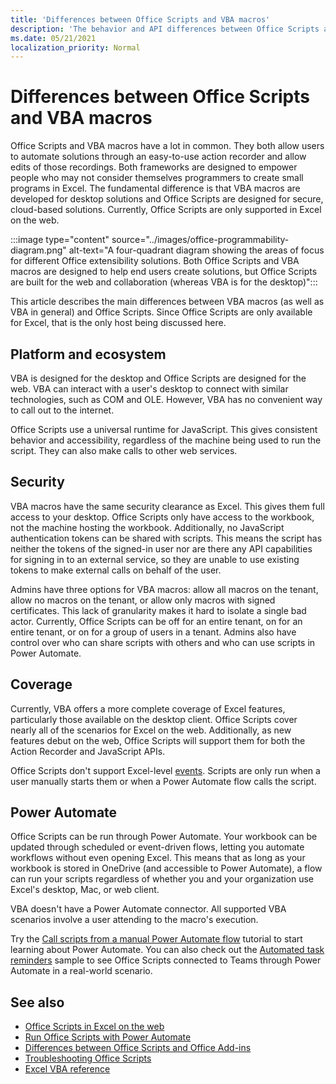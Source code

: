 ```yaml
---
title: 'Differences between Office Scripts and VBA macros'
description: 'The behavior and API differences between Office Scripts and Excel VBA macros.'
ms.date: 05/21/2021
localization_priority: Normal
---
```


# Differences between Office Scripts and VBA macros

Office Scripts and VBA macros have a lot in common. They both allow users to automate solutions through an easy-to-use action recorder and allow edits of those recordings. Both frameworks are designed to empower people who may not consider themselves programmers to create small programs in Excel.
The fundamental difference is that VBA macros are developed for desktop solutions and Office Scripts are designed for secure, cloud-based solutions. Currently, Office Scripts are only supported in Excel on the web.

:::image type="content" source="../images/office-programmability-diagram.png" alt-text="A four-quadrant diagram showing the areas of focus for different Office extensibility solutions. Both Office Scripts and VBA macros are designed to help end users create solutions, but Office Scripts are built for the web and collaboration (whereas VBA is for the desktop)":::

This article describes the main differences between VBA macros (as well as VBA in general) and Office Scripts. Since Office Scripts are only available for Excel, that is the only host being discussed here.

## Platform and ecosystem

VBA is designed for the desktop and Office Scripts are designed for the web. VBA can interact with a user's desktop to connect with similar technologies, such as COM and OLE. However, VBA has no convenient way to call out to the internet.

Office Scripts use a universal runtime for JavaScript. This gives consistent behavior and accessibility, regardless of the machine being used to run the script. They can also make calls to other web services.

## Security

VBA macros have the same security clearance as Excel. This gives them full access to your desktop. Office Scripts only have access to the workbook, not the machine hosting the workbook. Additionally, no JavaScript authentication tokens can be shared with scripts. This means the script has neither the tokens of the signed-in user nor are there any API capabilities for signing in to an external service, so they are unable to use existing tokens to make external calls on behalf of the user.

Admins have three options for VBA macros: allow all macros on the tenant, allow no macros on the tenant, or allow only macros with signed certificates. This lack of granularity makes it hard to isolate a single bad actor. Currently, Office Scripts can be off for an entire tenant, on for an entire tenant, or on for a group of users in a tenant. Admins also have control over who can share scripts with others and who can use scripts in Power Automate.

## Coverage

Currently, VBA offers a more complete coverage of Excel features, particularly those available on the desktop client. Office Scripts cover nearly all of the scenarios for Excel on the web. Additionally, as new features debut on the web, Office Scripts will support them for both the Action Recorder and JavaScript APIs.

Office Scripts don't support Excel-level [events](/office/vba/excel/concepts/events-worksheetfunctions-shapes/using-events-with-excel-objects). Scripts are only run when a user manually starts them or when a Power Automate flow calls the script.

## Power Automate

Office Scripts can be run through Power Automate. Your workbook can be updated through scheduled or event-driven flows, letting you automate workflows without even opening Excel. This means that as long as your workbook is stored in OneDrive (and accessible to Power Automate), a flow can run your scripts regardless of whether you and your organization use Excel's desktop, Mac, or web client.

VBA doesn't have a Power Automate connector. All supported VBA scenarios involve a user attending to the macro's execution.

Try the [Call scripts from a manual Power Automate flow](../tutorials/excel-power-automate-manual.md) tutorial to start learning about Power Automate. You can also check out the [Automated task reminders](scenarios/task-reminders.md) sample to see Office Scripts connected to Teams through Power Automate in a real-world scenario.

## See also

- [Office Scripts in Excel on the web](../overview/excel.md)
- [Run Office Scripts with Power Automate](../develop/power-automate-integration.md)
- [Differences between Office Scripts and Office Add-ins](add-ins-differences.md)
- [Troubleshooting Office Scripts](../testing/troubleshooting.md)
- [Excel VBA reference](/office/vba/api/overview/excel)

